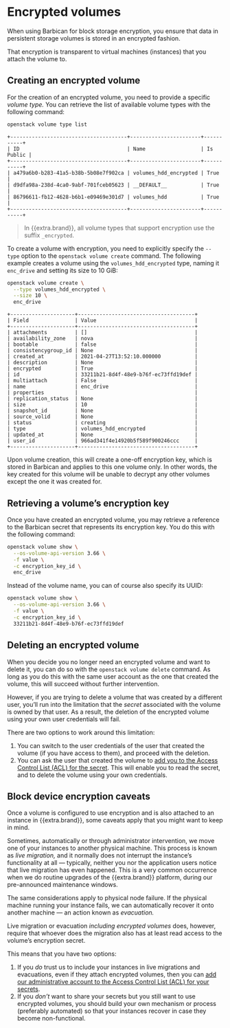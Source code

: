 # Encrypted volumes

When using Barbican for block storage encryption, you ensure that data
in persistent storage volumes is stored in an encrypted fashion.

That encryption is transparent to virtual machines (instances) that
you attach the volume to.


## Creating an encrypted volume

For the creation of an encrypted volume, you need to provide a
specific *volume type.* You can retrieve the list of available volume
types with the following command:

```bash
openstack volume type list
```
```
+--------------------------------------+-----------------------+-----------+
| ID                                   | Name                  | Is Public |
+--------------------------------------+-----------------------+-----------+
| a479a6b0-b283-41a5-b38b-5b08e7f902ca | volumes_hdd_encrypted | True      |
| d9dfa98a-238d-4ca0-9abf-701fceb05623 | __DEFAULT__           | True      |
| 86796611-fb12-4628-b6b1-e09469e301d7 | volumes_hdd           | True      |
+--------------------------------------+-----------------------+-----------+
```

> In {{extra.brand}}, all volume types that support encryption use the
> suffix `_encrypted`.

To create a volume with encryption, you need to explicitly specify the
`--type` option to the `openstack volume create` command. The
following example creates a volume using the `volumes_hdd_encrypted`
type, naming it `enc_drive` and setting its size to 10 GiB:

```bash
openstack volume create \
  --type volumes_hdd_encrypted \
  --size 10 \
  enc_drive
```
```
+---------------------+--------------------------------------+
| Field               | Value                                |
+---------------------+--------------------------------------+
| attachments         | []                                   |
| availability_zone   | nova                                 |
| bootable            | false                                |
| consistencygroup_id | None                                 |
| created_at          | 2021-04-27T13:52:10.000000           |
| description         | None                                 |
| encrypted           | True                                 |
| id                  | 33211b21-8d4f-48e9-b76f-ec73ffd19def |
| multiattach         | False                                |
| name                | enc_drive                            |
| properties          |                                      |
| replication_status  | None                                 |
| size                | 10                                   |
| snapshot_id         | None                                 |
| source_volid        | None                                 |
| status              | creating                             |
| type                | volumes_hdd_encrypted                |
| updated_at          | None                                 |
| user_id             | 966ad341f4e14920b5f589f900246ccc     |
+---------------------+--------------------------------------+
```

Upon volume creation, this will create a one-off encryption key, which
is stored in Barbican and applies to this one volume only. In other
words, the key created for this volume will be unable to decrypt any
other volumes except the one it was created for.


## Retrieving a volume’s encryption key

Once you have created an encrypted volume, you may retrieve a
reference to the Barbican secret that represents its encryption
key. You do this with the following command:

```bash
openstack volume show \
  --os-volume-api-version 3.66 \
  -f value \
  -c encryption_key_id \
  enc_drive
```

Instead of the volume name, you can of course also specify its UUID:

```bash
openstack volume show \
  --os-volume-api-version 3.66 \
  -f value \
  -c encryption_key_id \
  33211b21-8d4f-48e9-b76f-ec73ffd19def
```


## Deleting an encrypted volume

When you decide you no longer need an encrypted volume and want to
delete it, you can do so with the `openstack volume delete`
command. As long as you do this with the same user account as the one
that created the volume, this will succeed without further
intervention.

However, if you are trying to delete a volume that was created by a
different user, you’ll run into the limitation that the *secret*
associated with the volume is owned by that user. As a result, the
deletion of the encrypted volume using your own user credentials will
fail.

There are two options to work around this limitation:

1. You can switch to the user credentials of the user that created the
   volume (if you have access to them), and proceed with the deletion.
2. You can ask the user that created the volume to [add you to the
   Access Control List (ACL) for the
   secret](../Barbican/share-secret.md). This will enable you to read
   the secret, and to delete the volume using your own credentials.


## Block device encryption caveats

Once a volume is configured to use encryption and is also attached to
an instance in {{extra.brand}}, some caveats apply that you might want
to keep in mind.

Sometimes, automatically or through administrator intervention, we
move one of your instances to another physical machine. This process
is known as *live migration,* and it normally does not interrupt the
instance’s functionality at all — typically, neither you nor the
application users notice that live migration has even happened. This
is a very common occurrence when we do routine upgrades of the
{{extra.brand}} platform, during our pre-announced maintenance windows.

The same considerations apply to physical node failure. If the
physical machine running your instance fails, we can automatically
recover it onto another machine — an action known as *evacuation.*

Live migration or evacuation *including encrypted volumes* does,
however, require that whoever does the migration also has at least
read access to the volume’s encryption secret.

This means that you have two options:

1. If you *do* trust us to include your instances in live migrations
   and evacuations, even if they attach encrypted volumes, then you
   can [add our administrative account to the Access Control List
   (ACL) for your secrets](../Barbican/share-secret.md).
2. If you *don’t* want to share your secrets but you still want to use
   encrypted volumes, you should build your own mechanism or process
   (preferably automated) so that your instances recover in case they
   become non-functional.
